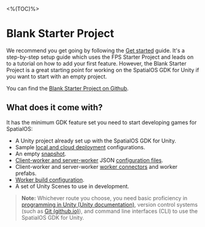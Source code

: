 <%(TOC)%>

# Blank Starter Project

We recommend you get going by following the [Get started]({{urlRoot}}/projects/fps/get-started/get-started) guide. It's a step-by-step setup guide which uses the FPS Starter Project and leads on to a tutorial on how to add your first feature. However, the Blank Starter Project is a great starting point for working on the SpatialOS GDK for Unity if you want to start with an empty project.

You can find the [Blank Starter Project on Github](https://github.com/spatialos/gdk-for-unity-blank-project).

## What does it come with?

It has the minimum GDK feature set you need to start developing games for SpatialOS:

- A Unity project already set up with the SpatialOS GDK for Unity.
- Sample [local and cloud deployment]({{urlRoot}}/reference/glossary#deploying) configurations.
- An empty [snapshot]({{urlRoot}}/reference/concepts/snapshots#snapshots).
- [Client-worker and server-worker]({{urlRoot}}/reference/glossary#worker) JSON [configuration files](https://docs.improbable.io/reference/latest/shared/worker-configuration/bridge-config#worker-attribute-sets).
- Client-worker and server-worker [worker connectors]({{urlRoot}}/reference/workflows/monobehaviour/worker-connectors) and worker prefabs.
- [Worker build configuration]({{urlRoot}}/projects/myo/build#build-your-workers).
- A set of Unity Scenes to use in development.

> **Note:** Whichever route you choose, you need basic proficiency in [programming in Unity (Unity documentation)](https://unity3d.com/programming-in-unity), version control systems (such as [Git (github.io)](https://try.github.io/)), and command line interfaces (CLI) to use the SpatialOS GDK for Unity.
